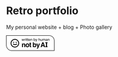 # Retro portfolio

My personal website + blog + Photo gallery 


![Written by a human badge](./src/assets/Written-By-Human-Not-By-AI-Badge-white.png)